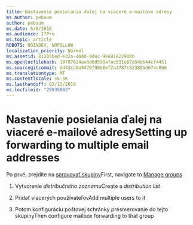 ```yaml
---
title: Nastavenie posielania ďalej na viaceré e-mailové adresy
ms.author: pebaum
author: pebaum
ms.date: 5/8/2018
ms.audience: ITPro
ms.topic: article
ROBOTS: NOINDEX, NOFOLLOW
localization_priority: Normal
ms.assetid: 81205bed-e32a-468d-9d4c-9e881622908b
ms.openlocfilehash: 10787624ae8d6d590afac531e87a54b644cf4451
ms.sourcegitcommit: dd43cc0a9470f98b8ef2a3787c823801d674c666
ms.translationtype: MT
ms.contentlocale: sk-SK
ms.lasthandoff: 02/12/2019
ms.locfileid: "29935083"
---
```

# <a name="setting-up-forwarding-to-multiple-email-addresses"></a><span data-ttu-id="3a71d-102">Nastavenie posielania ďalej na viaceré e-mailové adresy</span><span class="sxs-lookup"><span data-stu-id="3a71d-102">Setting up forwarding to multiple email addresses</span></span>

<span data-ttu-id="3a71d-103">Po prvé, prejdite na [spravovať skupiny](https://portal.office.com/adminportal/home#/groups)</span><span class="sxs-lookup"><span data-stu-id="3a71d-103">First, navigate to [Manage groups](https://portal.office.com/adminportal/home#/groups)</span></span>
  
1. <span data-ttu-id="3a71d-104">Vytvorenie *distribučného zoznamu*</span><span class="sxs-lookup"><span data-stu-id="3a71d-104">Create a  *distribution list*</span></span> 
    
2. <span data-ttu-id="3a71d-105">Pridať viacerých používateľov</span><span class="sxs-lookup"><span data-stu-id="3a71d-105">Add multiple users to it</span></span>
    
3. <span data-ttu-id="3a71d-106">Potom konfiguráciu poštovej schránky presmerovanie do tejto skupiny</span><span class="sxs-lookup"><span data-stu-id="3a71d-106">Then configure mailbox forwarding to that group</span></span>
    

